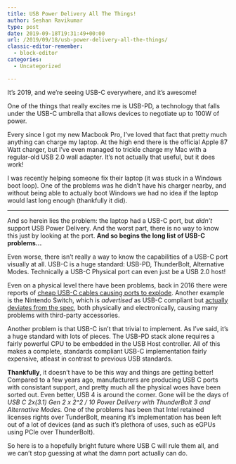 ```yaml
---
title: USB Power Delivery All The Things!
author: Seshan Ravikumar
type: post
date: 2019-09-18T19:31:49+00:00
url: /2019/09/18/usb-power-delivery-all-the-things/
classic-editor-remember:
  - block-editor
categories:
  - Uncategorized

---
```

It&#8217;s 2019, and we&#8217;re seeing USB-C everywhere, and it&#8217;s awesome!

One of the things that really excites me is USB-PD, a technology that falls under the USB-C umbrella that allows devices to negotiate up to 100W of power.

Every since I got my new Macbook Pro, I&#8217;ve loved that fact that pretty much anything can charge my laptop. At the high end there is the official Apple 87 Watt charger, but I&#8217;ve even managed to trickle charge my Mac with a regular-old USB 2.0 wall adapter. It&#8217;s not actually that useful, but it does work!

I was recently helping someone fix their laptop (it was stuck in a Windows boot loop). One of the problems was he didn&#8217;t have his charger nearby, and without being able to actually boot Windows we had no idea if the laptop would last long enough (thankfully it did).

<hr class="wp-block-separator" />

And so herein lies the problem: the laptop had a USB-C port, but _didn&#8217;t_ support USB Power Delivery. And the worst part, there is no way to know this just by looking at the port. **And so begins the long list of USB-C problems&#8230;**

Even worse, there isn&#8217;t really a way to know the capabilities of a USB-C port visually at all. USB-C is a huge standard: USB-PD, ThunderBolt, Alternative Modes. Technically a USB-C Physical port can even just be a USB 2.0 host!

Even on a physical level there have been problems, back in 2016 there were reports of [cheap USB-C cables causing ports to explode][1]. Another example is the Nintendo Switch, which is _advertised_ as USB-C compliant but [actually deviates from the spec][2], both physically and electronically, causing many problems with third-party accessories.

Another problem is that USB-C isn&#8217;t that trivial to implement. As I&#8217;ve said, it&#8217;s a huge standard with lots of pieces. The USB-PD stack alone requires a fairly powerful CPU to be embedded in the USB Host controller. All of this makes a complete, standards compliant USB-C implementation fairly expensive, atleast in contrast to previous USB standards.

**Thankfully**, it doesn&#8217;t have to be this way and things are getting better! Compared to a few years ago, manufacturers are producing USB C ports with consistant support, and pretty much all the physical woes have been sorted out. Even better, USB 4 is around the corner. Gone will be the days of _USB C 2x(3.1) Gen 2 x 2^2 / 10 Power Delivery with ThunderBolt 3 and Alternative Modes._ One of the problems has been that Intel retained licenses rights over TunderBolt, meaning it&#8217;s implementation has been left out of a lot of devices (and as such it&#8217;s plethora of uses, such as eGPUs using PCIe over ThunderBolt).

So here is to a hopefully bright future where USB C will rule them all, and we can&#8217;t stop guessing at what the damn port actually can do.

 [1]: https://www.theverge.com/2016/2/4/10916264/usb-c-russian-roulette-power-cords
 [2]: http://the_switch_is_not_usbc_compliant_and_overdraws